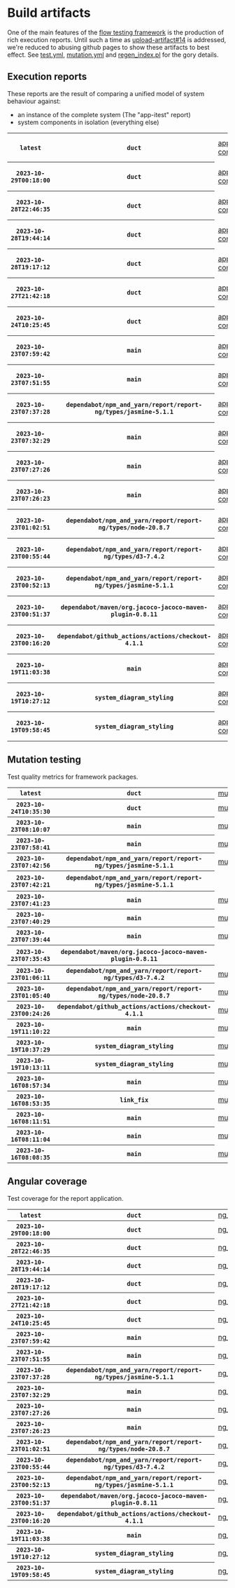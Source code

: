# Build artifacts

One of the main features of the [flow testing framework](https://github.com/Mastercard/flow) is the production of rich execution reports.
Until such a time as [upload-artifact#14](https://github.com/actions/upload-artifact/issues/14) is addressed, we're reduced to abusing github pages to show these artifacts to best effect.
See [test.yml](https://github.com/Mastercard/flow/blob/main/.github/workflows/test.yml), [mutation.yml](https://github.com/Mastercard/flow/blob/main/.github/workflows/mutation.yml) and [regen_index.pl](https://github.com/Mastercard/flow/blob/pages/regen_index.pl) for the gory details.

## Execution reports

These reports are the result of comparing a unified model of system behaviour against:
 * an instance of the complete system (The "app-itest" report)
 * system components in isolation (everything else)

<!-- start:execution -->
<table>
	<tbody>
		<tr> <th><code>latest</code></th>
			 <th><code>duct</code></th>
			<td><a href="execution/latest/app-core/target/mctf/latest/index.html">app-core</a></td>
			<td><a href="execution/latest/app-histogram/target/mctf/latest/index.html">app-histogram</a></td>
			<td><a href="execution/latest/app-itest/target/mctf/latest/index.html">app-itest</a></td>
			<td><a href="execution/latest/app-queue/target/mctf/latest/index.html">app-queue</a></td>
			<td><a href="execution/latest/app-store/target/mctf/latest/index.html">app-store</a></td>
			<td><a href="execution/latest/app-ui/target/mctf/latest/index.html">app-ui</a></td>
			<td><a href="execution/latest/app-web-ui/target/mctf/latest/index.html">app-web-ui</a></td>
		</tr>
		<tr> <th><code>2023-10-29T00:18:00</code></th>
			 <th><code>duct</code></th>
			<td><a href="execution/1698538680/app-core/target/mctf/latest/index.html">app-core</a></td>
			<td><a href="execution/1698538680/app-histogram/target/mctf/latest/index.html">app-histogram</a></td>
			<td><a href="execution/1698538680/app-itest/target/mctf/latest/index.html">app-itest</a></td>
			<td><a href="execution/1698538680/app-queue/target/mctf/latest/index.html">app-queue</a></td>
			<td><a href="execution/1698538680/app-store/target/mctf/latest/index.html">app-store</a></td>
			<td><a href="execution/1698538680/app-ui/target/mctf/latest/index.html">app-ui</a></td>
			<td><a href="execution/1698538680/app-web-ui/target/mctf/latest/index.html">app-web-ui</a></td>
		</tr>
		<tr> <th><code>2023-10-28T22:46:35</code></th>
			 <th><code>duct</code></th>
			<td><a href="execution/1698533195/app-core/target/mctf/latest/index.html">app-core</a></td>
			<td><a href="execution/1698533195/app-histogram/target/mctf/latest/index.html">app-histogram</a></td>
			<td><a href="execution/1698533195/app-itest/target/mctf/latest/index.html">app-itest</a></td>
			<td><a href="execution/1698533195/app-queue/target/mctf/latest/index.html">app-queue</a></td>
			<td><a href="execution/1698533195/app-store/target/mctf/latest/index.html">app-store</a></td>
			<td><a href="execution/1698533195/app-ui/target/mctf/latest/index.html">app-ui</a></td>
			<td><a href="execution/1698533195/app-web-ui/target/mctf/latest/index.html">app-web-ui</a></td>
		</tr>
		<tr> <th><code>2023-10-28T19:44:14</code></th>
			 <th><code>duct</code></th>
			<td><a href="execution/1698522254/app-core/target/mctf/latest/index.html">app-core</a></td>
			<td><a href="execution/1698522254/app-histogram/target/mctf/latest/index.html">app-histogram</a></td>
			<td><a href="execution/1698522254/app-itest/target/mctf/latest/index.html">app-itest</a></td>
			<td><a href="execution/1698522254/app-queue/target/mctf/latest/index.html">app-queue</a></td>
			<td><a href="execution/1698522254/app-store/target/mctf/latest/index.html">app-store</a></td>
			<td><a href="execution/1698522254/app-ui/target/mctf/latest/index.html">app-ui</a></td>
			<td><a href="execution/1698522254/app-web-ui/target/mctf/latest/index.html">app-web-ui</a></td>
		</tr>
		<tr> <th><code>2023-10-28T19:17:12</code></th>
			 <th><code>duct</code></th>
			<td><a href="execution/1698520632/app-core/target/mctf/latest/index.html">app-core</a></td>
			<td><a href="execution/1698520632/app-histogram/target/mctf/latest/index.html">app-histogram</a></td>
			<td><a href="execution/1698520632/app-itest/target/mctf/latest/index.html">app-itest</a></td>
			<td><a href="execution/1698520632/app-queue/target/mctf/latest/index.html">app-queue</a></td>
			<td><a href="execution/1698520632/app-store/target/mctf/latest/index.html">app-store</a></td>
			<td><a href="execution/1698520632/app-ui/target/mctf/latest/index.html">app-ui</a></td>
			<td><a href="execution/1698520632/app-web-ui/target/mctf/latest/index.html">app-web-ui</a></td>
		</tr>
		<tr> <th><code>2023-10-27T21:42:18</code></th>
			 <th><code>duct</code></th>
			<td><a href="execution/1698442938/app-core/target/mctf/latest/index.html">app-core</a></td>
			<td><a href="execution/1698442938/app-histogram/target/mctf/latest/index.html">app-histogram</a></td>
			<td><a href="execution/1698442938/app-itest/target/mctf/latest/index.html">app-itest</a></td>
			<td><a href="execution/1698442938/app-queue/target/mctf/latest/index.html">app-queue</a></td>
			<td><a href="execution/1698442938/app-store/target/mctf/latest/index.html">app-store</a></td>
			<td><a href="execution/1698442938/app-ui/target/mctf/latest/index.html">app-ui</a></td>
			<td><a href="execution/1698442938/app-web-ui/target/mctf/latest/index.html">app-web-ui</a></td>
		</tr>
		<tr> <th><code>2023-10-24T10:25:45</code></th>
			 <th><code>duct</code></th>
			<td><a href="execution/1698143145/app-core/target/mctf/latest/index.html">app-core</a></td>
			<td><a href="execution/1698143145/app-histogram/target/mctf/latest/index.html">app-histogram</a></td>
			<td><a href="execution/1698143145/app-itest/target/mctf/latest/index.html">app-itest</a></td>
			<td><a href="execution/1698143145/app-queue/target/mctf/latest/index.html">app-queue</a></td>
			<td><a href="execution/1698143145/app-store/target/mctf/latest/index.html">app-store</a></td>
			<td><a href="execution/1698143145/app-ui/target/mctf/latest/index.html">app-ui</a></td>
			<td><a href="execution/1698143145/app-web-ui/target/mctf/latest/index.html">app-web-ui</a></td>
		</tr>
		<tr> <th><code>2023-10-23T07:59:42</code></th>
			 <th><code>main</code></th>
			<td><a href="execution/1698047982/app-core/target/mctf/latest/index.html">app-core</a></td>
			<td><a href="execution/1698047982/app-histogram/target/mctf/latest/index.html">app-histogram</a></td>
			<td><a href="execution/1698047982/app-itest/target/mctf/latest/index.html">app-itest</a></td>
			<td><a href="execution/1698047982/app-queue/target/mctf/latest/index.html">app-queue</a></td>
			<td><a href="execution/1698047982/app-store/target/mctf/latest/index.html">app-store</a></td>
			<td><a href="execution/1698047982/app-ui/target/mctf/latest/index.html">app-ui</a></td>
			<td><a href="execution/1698047982/app-web-ui/target/mctf/latest/index.html">app-web-ui</a></td>
		</tr>
		<tr> <th><code>2023-10-23T07:51:55</code></th>
			 <th><code>main</code></th>
			<td><a href="execution/1698047515/app-core/target/mctf/latest/index.html">app-core</a></td>
			<td><a href="execution/1698047515/app-histogram/target/mctf/latest/index.html">app-histogram</a></td>
			<td><a href="execution/1698047515/app-itest/target/mctf/latest/index.html">app-itest</a></td>
			<td><a href="execution/1698047515/app-queue/target/mctf/latest/index.html">app-queue</a></td>
			<td><a href="execution/1698047515/app-store/target/mctf/latest/index.html">app-store</a></td>
			<td><a href="execution/1698047515/app-ui/target/mctf/latest/index.html">app-ui</a></td>
			<td><a href="execution/1698047515/app-web-ui/target/mctf/latest/index.html">app-web-ui</a></td>
		</tr>
		<tr> <th><code>2023-10-23T07:37:28</code></th>
			 <th><code>dependabot/npm_and_yarn/report/report-ng/types/jasmine-5.1.1</code></th>
			<td><a href="execution/1698046648/app-core/target/mctf/latest/index.html">app-core</a></td>
			<td><a href="execution/1698046648/app-histogram/target/mctf/latest/index.html">app-histogram</a></td>
			<td><a href="execution/1698046648/app-itest/target/mctf/latest/index.html">app-itest</a></td>
			<td><a href="execution/1698046648/app-queue/target/mctf/latest/index.html">app-queue</a></td>
			<td><a href="execution/1698046648/app-store/target/mctf/latest/index.html">app-store</a></td>
			<td><a href="execution/1698046648/app-ui/target/mctf/latest/index.html">app-ui</a></td>
			<td><a href="execution/1698046648/app-web-ui/target/mctf/latest/index.html">app-web-ui</a></td>
		</tr>
		<tr> <th><code>2023-10-23T07:32:29</code></th>
			 <th><code>main</code></th>
			<td><a href="execution/1698046349/app-core/target/mctf/latest/index.html">app-core</a></td>
			<td><a href="execution/1698046349/app-histogram/target/mctf/latest/index.html">app-histogram</a></td>
			<td><a href="execution/1698046349/app-itest/target/mctf/latest/index.html">app-itest</a></td>
			<td><a href="execution/1698046349/app-queue/target/mctf/latest/index.html">app-queue</a></td>
			<td><a href="execution/1698046349/app-store/target/mctf/latest/index.html">app-store</a></td>
			<td><a href="execution/1698046349/app-ui/target/mctf/latest/index.html">app-ui</a></td>
			<td><a href="execution/1698046349/app-web-ui/target/mctf/latest/index.html">app-web-ui</a></td>
		</tr>
		<tr> <th><code>2023-10-23T07:27:26</code></th>
			 <th><code>main</code></th>
			<td><a href="execution/1698046046/app-core/target/mctf/latest/index.html">app-core</a></td>
			<td><a href="execution/1698046046/app-histogram/target/mctf/latest/index.html">app-histogram</a></td>
			<td><a href="execution/1698046046/app-itest/target/mctf/latest/index.html">app-itest</a></td>
			<td><a href="execution/1698046046/app-queue/target/mctf/latest/index.html">app-queue</a></td>
			<td><a href="execution/1698046046/app-store/target/mctf/latest/index.html">app-store</a></td>
			<td><a href="execution/1698046046/app-ui/target/mctf/latest/index.html">app-ui</a></td>
			<td><a href="execution/1698046046/app-web-ui/target/mctf/latest/index.html">app-web-ui</a></td>
		</tr>
		<tr> <th><code>2023-10-23T07:26:23</code></th>
			 <th><code>main</code></th>
			<td><a href="execution/1698045983/app-core/target/mctf/latest/index.html">app-core</a></td>
			<td><a href="execution/1698045983/app-histogram/target/mctf/latest/index.html">app-histogram</a></td>
			<td><a href="execution/1698045983/app-itest/target/mctf/latest/index.html">app-itest</a></td>
			<td><a href="execution/1698045983/app-queue/target/mctf/latest/index.html">app-queue</a></td>
			<td><a href="execution/1698045983/app-store/target/mctf/latest/index.html">app-store</a></td>
			<td><a href="execution/1698045983/app-ui/target/mctf/latest/index.html">app-ui</a></td>
			<td><a href="execution/1698045983/app-web-ui/target/mctf/latest/index.html">app-web-ui</a></td>
		</tr>
		<tr> <th><code>2023-10-23T01:02:51</code></th>
			 <th><code>dependabot/npm_and_yarn/report/report-ng/types/node-20.8.7</code></th>
			<td><a href="execution/1698022971/app-core/target/mctf/latest/index.html">app-core</a></td>
			<td><a href="execution/1698022971/app-histogram/target/mctf/latest/index.html">app-histogram</a></td>
			<td><a href="execution/1698022971/app-itest/target/mctf/latest/index.html">app-itest</a></td>
			<td><a href="execution/1698022971/app-queue/target/mctf/latest/index.html">app-queue</a></td>
			<td><a href="execution/1698022971/app-store/target/mctf/latest/index.html">app-store</a></td>
			<td><a href="execution/1698022971/app-ui/target/mctf/latest/index.html">app-ui</a></td>
			<td><a href="execution/1698022971/app-web-ui/target/mctf/latest/index.html">app-web-ui</a></td>
		</tr>
		<tr> <th><code>2023-10-23T00:55:44</code></th>
			 <th><code>dependabot/npm_and_yarn/report/report-ng/types/d3-7.4.2</code></th>
			<td><a href="execution/1698022544/app-core/target/mctf/latest/index.html">app-core</a></td>
			<td><a href="execution/1698022544/app-histogram/target/mctf/latest/index.html">app-histogram</a></td>
			<td><a href="execution/1698022544/app-itest/target/mctf/latest/index.html">app-itest</a></td>
			<td><a href="execution/1698022544/app-queue/target/mctf/latest/index.html">app-queue</a></td>
			<td><a href="execution/1698022544/app-store/target/mctf/latest/index.html">app-store</a></td>
			<td><a href="execution/1698022544/app-ui/target/mctf/latest/index.html">app-ui</a></td>
			<td><a href="execution/1698022544/app-web-ui/target/mctf/latest/index.html">app-web-ui</a></td>
		</tr>
		<tr> <th><code>2023-10-23T00:52:13</code></th>
			 <th><code>dependabot/npm_and_yarn/report/report-ng/types/jasmine-5.1.1</code></th>
			<td><a href="execution/1698022333/app-core/target/mctf/latest/index.html">app-core</a></td>
			<td><a href="execution/1698022333/app-histogram/target/mctf/latest/index.html">app-histogram</a></td>
			<td><a href="execution/1698022333/app-itest/target/mctf/latest/index.html">app-itest</a></td>
			<td><a href="execution/1698022333/app-queue/target/mctf/latest/index.html">app-queue</a></td>
			<td><a href="execution/1698022333/app-store/target/mctf/latest/index.html">app-store</a></td>
			<td><a href="execution/1698022333/app-ui/target/mctf/latest/index.html">app-ui</a></td>
			<td><a href="execution/1698022333/app-web-ui/target/mctf/latest/index.html">app-web-ui</a></td>
		</tr>
		<tr> <th><code>2023-10-23T00:51:37</code></th>
			 <th><code>dependabot/maven/org.jacoco-jacoco-maven-plugin-0.8.11</code></th>
			<td><a href="execution/1698022297/app-core/target/mctf/latest/index.html">app-core</a></td>
			<td><a href="execution/1698022297/app-histogram/target/mctf/latest/index.html">app-histogram</a></td>
			<td><a href="execution/1698022297/app-itest/target/mctf/latest/index.html">app-itest</a></td>
			<td><a href="execution/1698022297/app-queue/target/mctf/latest/index.html">app-queue</a></td>
			<td><a href="execution/1698022297/app-store/target/mctf/latest/index.html">app-store</a></td>
			<td><a href="execution/1698022297/app-ui/target/mctf/latest/index.html">app-ui</a></td>
			<td><a href="execution/1698022297/app-web-ui/target/mctf/latest/index.html">app-web-ui</a></td>
		</tr>
		<tr> <th><code>2023-10-23T00:16:20</code></th>
			 <th><code>dependabot/github_actions/actions/checkout-4.1.1</code></th>
			<td><a href="execution/1698020180/app-core/target/mctf/latest/index.html">app-core</a></td>
			<td><a href="execution/1698020180/app-histogram/target/mctf/latest/index.html">app-histogram</a></td>
			<td><a href="execution/1698020180/app-itest/target/mctf/latest/index.html">app-itest</a></td>
			<td><a href="execution/1698020180/app-queue/target/mctf/latest/index.html">app-queue</a></td>
			<td><a href="execution/1698020180/app-store/target/mctf/latest/index.html">app-store</a></td>
			<td><a href="execution/1698020180/app-ui/target/mctf/latest/index.html">app-ui</a></td>
			<td><a href="execution/1698020180/app-web-ui/target/mctf/latest/index.html">app-web-ui</a></td>
		</tr>
		<tr> <th><code>2023-10-19T11:03:38</code></th>
			 <th><code>main</code></th>
			<td><a href="execution/1697713418/app-core/target/mctf/latest/index.html">app-core</a></td>
			<td><a href="execution/1697713418/app-histogram/target/mctf/latest/index.html">app-histogram</a></td>
			<td><a href="execution/1697713418/app-itest/target/mctf/latest/index.html">app-itest</a></td>
			<td><a href="execution/1697713418/app-queue/target/mctf/latest/index.html">app-queue</a></td>
			<td><a href="execution/1697713418/app-store/target/mctf/latest/index.html">app-store</a></td>
			<td><a href="execution/1697713418/app-ui/target/mctf/latest/index.html">app-ui</a></td>
			<td><a href="execution/1697713418/app-web-ui/target/mctf/latest/index.html">app-web-ui</a></td>
		</tr>
		<tr> <th><code>2023-10-19T10:27:12</code></th>
			 <th><code>system_diagram_styling</code></th>
			<td><a href="execution/1697711232/app-core/target/mctf/latest/index.html">app-core</a></td>
			<td><a href="execution/1697711232/app-histogram/target/mctf/latest/index.html">app-histogram</a></td>
			<td><a href="execution/1697711232/app-itest/target/mctf/latest/index.html">app-itest</a></td>
			<td><a href="execution/1697711232/app-queue/target/mctf/latest/index.html">app-queue</a></td>
			<td><a href="execution/1697711232/app-store/target/mctf/latest/index.html">app-store</a></td>
			<td><a href="execution/1697711232/app-ui/target/mctf/latest/index.html">app-ui</a></td>
			<td><a href="execution/1697711232/app-web-ui/target/mctf/latest/index.html">app-web-ui</a></td>
		</tr>
		<tr> <th><code>2023-10-19T09:58:45</code></th>
			 <th><code>system_diagram_styling</code></th>
			<td><a href="execution/1697709525/app-core/target/mctf/latest/index.html">app-core</a></td>
			<td><a href="execution/1697709525/app-histogram/target/mctf/latest/index.html">app-histogram</a></td>
			<td><a href="execution/1697709525/app-itest/target/mctf/latest/index.html">app-itest</a></td>
			<td><a href="execution/1697709525/app-queue/target/mctf/latest/index.html">app-queue</a></td>
			<td><a href="execution/1697709525/app-store/target/mctf/latest/index.html">app-store</a></td>
			<td><a href="execution/1697709525/app-ui/target/mctf/latest/index.html">app-ui</a></td>
			<td><a href="execution/1697709525/app-web-ui/target/mctf/latest/index.html">app-web-ui</a></td>
		</tr>
	</tbody>
</table>
<!-- end:execution -->

## Mutation testing

Test quality metrics for framework packages.

<!-- start:mutation -->
<table>
	<tbody>
		<tr> <th><code>latest</code></th>
			 <th><code>duct</code></th>
			<td><a href="mutation/latest/mutation_report/index.html">mutation</a></td>
			<td></td>
			<td></td>
			<td></td>
			<td></td>
			<td></td>
			<td></td>
			<td></td>
			<td></td>
			<td></td>
			<td></td>
			<td></td>
			<td></td>
			<td></td>
			<td></td>
		</tr>
		<tr> <th><code>2023-10-24T10:35:30</code></th>
			 <th><code>duct</code></th>
			<td><a href="mutation/1698143730/mutation_report/index.html">mutation</a></td>
			<td></td>
			<td></td>
			<td></td>
			<td></td>
			<td></td>
			<td></td>
			<td></td>
			<td></td>
			<td></td>
			<td></td>
			<td></td>
			<td></td>
			<td></td>
			<td></td>
		</tr>
		<tr> <th><code>2023-10-23T08:10:07</code></th>
			 <th><code>main</code></th>
			<td><a href="mutation/1698048607/mutation_report/index.html">mutation</a></td>
			<td></td>
			<td></td>
			<td></td>
			<td></td>
			<td></td>
			<td></td>
			<td></td>
			<td></td>
			<td></td>
			<td></td>
			<td></td>
			<td></td>
			<td></td>
			<td></td>
		</tr>
		<tr> <th><code>2023-10-23T07:58:41</code></th>
			 <th><code>main</code></th>
			<td><a href="mutation/1698047921/mutation_report/index.html">mutation</a></td>
			<td></td>
			<td></td>
			<td></td>
			<td></td>
			<td></td>
			<td></td>
			<td></td>
			<td></td>
			<td></td>
			<td></td>
			<td></td>
			<td></td>
			<td></td>
			<td></td>
		</tr>
		<tr> <th><code>2023-10-23T07:42:56</code></th>
			 <th><code>dependabot/npm_and_yarn/report/report-ng/types/jasmine-5.1.1</code></th>
			<td><a href="mutation/1698046976/mutation_report/index.html">mutation</a></td>
			<td></td>
			<td></td>
			<td></td>
			<td></td>
			<td></td>
			<td></td>
			<td></td>
			<td></td>
			<td></td>
			<td></td>
			<td></td>
			<td></td>
			<td></td>
			<td></td>
		</tr>
		<tr> <th><code>2023-10-23T07:42:21</code></th>
			 <th><code>dependabot/npm_and_yarn/report/report-ng/types/jasmine-5.1.1</code></th>
			<td></td>
			<td><a href="mutation/1698046941/mutation_report/index.html">mutation_report</a></td>
			<td><a href="mutation/1698046941/project_mutation_reports/api/target/pit-reports/index.html">project_mutation_reports/api/target/pit-reports</a></td>
			<td><a href="mutation/1698046941/project_mutation_reports/builder/target/pit-reports/index.html">project_mutation_reports/builder/target/pit-reports</a></td>
			<td><a href="mutation/1698046941/project_mutation_reports/message/message-core/target/pit-reports/index.html">project_mutation_reports/message/message-core/target/pit-reports</a></td>
			<td><a href="mutation/1698046941/project_mutation_reports/message/message-http/target/pit-reports/index.html">project_mutation_reports/message/message-http/target/pit-reports</a></td>
			<td><a href="mutation/1698046941/project_mutation_reports/message/message-json/target/pit-reports/index.html">project_mutation_reports/message/message-json/target/pit-reports</a></td>
			<td><a href="mutation/1698046941/project_mutation_reports/message/message-sql/target/pit-reports/index.html">project_mutation_reports/message/message-sql/target/pit-reports</a></td>
			<td><a href="mutation/1698046941/project_mutation_reports/message/message-text/target/pit-reports/index.html">project_mutation_reports/message/message-text/target/pit-reports</a></td>
			<td><a href="mutation/1698046941/project_mutation_reports/message/message-web/target/pit-reports/index.html">project_mutation_reports/message/message-web/target/pit-reports</a></td>
			<td><a href="mutation/1698046941/project_mutation_reports/message/message-xml/target/pit-reports/index.html">project_mutation_reports/message/message-xml/target/pit-reports</a></td>
			<td><a href="mutation/1698046941/project_mutation_reports/model/target/pit-reports/index.html">project_mutation_reports/model/target/pit-reports</a></td>
			<td><a href="mutation/1698046941/project_mutation_reports/report/report-core/target/pit-reports/index.html">project_mutation_reports/report/report-core/target/pit-reports</a></td>
			<td><a href="mutation/1698046941/project_mutation_reports/validation/validation-core/target/pit-reports/index.html">project_mutation_reports/validation/validation-core/target/pit-reports</a></td>
			<td><a href="mutation/1698046941/project_mutation_reports/validation/validation-junit5/target/pit-reports/index.html">project_mutation_reports/validation/validation-junit5/target/pit-reports</a></td>
		</tr>
		<tr> <th><code>2023-10-23T07:41:23</code></th>
			 <th><code>main</code></th>
			<td><a href="mutation/1698046883/mutation_report/index.html">mutation</a></td>
			<td></td>
			<td></td>
			<td></td>
			<td></td>
			<td></td>
			<td></td>
			<td></td>
			<td></td>
			<td></td>
			<td></td>
			<td></td>
			<td></td>
			<td></td>
			<td></td>
		</tr>
		<tr> <th><code>2023-10-23T07:40:29</code></th>
			 <th><code>main</code></th>
			<td><a href="mutation/1698046829/mutation_report/index.html">mutation</a></td>
			<td></td>
			<td></td>
			<td></td>
			<td></td>
			<td></td>
			<td></td>
			<td></td>
			<td></td>
			<td></td>
			<td></td>
			<td></td>
			<td></td>
			<td></td>
			<td></td>
		</tr>
		<tr> <th><code>2023-10-23T07:39:44</code></th>
			 <th><code>main</code></th>
			<td><a href="mutation/1698046784/mutation_report/index.html">mutation</a></td>
			<td></td>
			<td></td>
			<td></td>
			<td></td>
			<td></td>
			<td></td>
			<td></td>
			<td></td>
			<td></td>
			<td></td>
			<td></td>
			<td></td>
			<td></td>
			<td></td>
		</tr>
		<tr> <th><code>2023-10-23T07:35:43</code></th>
			 <th><code>dependabot/maven/org.jacoco-jacoco-maven-plugin-0.8.11</code></th>
			<td></td>
			<td><a href="mutation/1698046543/mutation_report/index.html">mutation_report</a></td>
			<td><a href="mutation/1698046543/project_mutation_reports/api/target/pit-reports/index.html">project_mutation_reports/api/target/pit-reports</a></td>
			<td><a href="mutation/1698046543/project_mutation_reports/builder/target/pit-reports/index.html">project_mutation_reports/builder/target/pit-reports</a></td>
			<td><a href="mutation/1698046543/project_mutation_reports/message/message-core/target/pit-reports/index.html">project_mutation_reports/message/message-core/target/pit-reports</a></td>
			<td><a href="mutation/1698046543/project_mutation_reports/message/message-http/target/pit-reports/index.html">project_mutation_reports/message/message-http/target/pit-reports</a></td>
			<td><a href="mutation/1698046543/project_mutation_reports/message/message-json/target/pit-reports/index.html">project_mutation_reports/message/message-json/target/pit-reports</a></td>
			<td><a href="mutation/1698046543/project_mutation_reports/message/message-sql/target/pit-reports/index.html">project_mutation_reports/message/message-sql/target/pit-reports</a></td>
			<td><a href="mutation/1698046543/project_mutation_reports/message/message-text/target/pit-reports/index.html">project_mutation_reports/message/message-text/target/pit-reports</a></td>
			<td><a href="mutation/1698046543/project_mutation_reports/message/message-web/target/pit-reports/index.html">project_mutation_reports/message/message-web/target/pit-reports</a></td>
			<td><a href="mutation/1698046543/project_mutation_reports/message/message-xml/target/pit-reports/index.html">project_mutation_reports/message/message-xml/target/pit-reports</a></td>
			<td><a href="mutation/1698046543/project_mutation_reports/model/target/pit-reports/index.html">project_mutation_reports/model/target/pit-reports</a></td>
			<td></td>
			<td><a href="mutation/1698046543/project_mutation_reports/validation/validation-core/target/pit-reports/index.html">project_mutation_reports/validation/validation-core/target/pit-reports</a></td>
			<td><a href="mutation/1698046543/project_mutation_reports/validation/validation-junit5/target/pit-reports/index.html">project_mutation_reports/validation/validation-junit5/target/pit-reports</a></td>
		</tr>
		<tr> <th><code>2023-10-23T01:06:11</code></th>
			 <th><code>dependabot/npm_and_yarn/report/report-ng/types/d3-7.4.2</code></th>
			<td><a href="mutation/1698023171/mutation_report/index.html">mutation</a></td>
			<td></td>
			<td></td>
			<td></td>
			<td></td>
			<td></td>
			<td></td>
			<td></td>
			<td></td>
			<td></td>
			<td></td>
			<td></td>
			<td></td>
			<td></td>
			<td></td>
		</tr>
		<tr> <th><code>2023-10-23T01:05:40</code></th>
			 <th><code>dependabot/npm_and_yarn/report/report-ng/types/node-20.8.7</code></th>
			<td><a href="mutation/1698023140/mutation_report/index.html">mutation</a></td>
			<td></td>
			<td></td>
			<td></td>
			<td></td>
			<td></td>
			<td></td>
			<td></td>
			<td></td>
			<td></td>
			<td></td>
			<td></td>
			<td></td>
			<td></td>
			<td></td>
		</tr>
		<tr> <th><code>2023-10-23T00:24:26</code></th>
			 <th><code>dependabot/github_actions/actions/checkout-4.1.1</code></th>
			<td><a href="mutation/1698020666/mutation_report/index.html">mutation</a></td>
			<td></td>
			<td></td>
			<td></td>
			<td></td>
			<td></td>
			<td></td>
			<td></td>
			<td></td>
			<td></td>
			<td></td>
			<td></td>
			<td></td>
			<td></td>
			<td></td>
		</tr>
		<tr> <th><code>2023-10-19T11:10:22</code></th>
			 <th><code>main</code></th>
			<td><a href="mutation/1697713822/mutation_report/index.html">mutation</a></td>
			<td></td>
			<td></td>
			<td></td>
			<td></td>
			<td></td>
			<td></td>
			<td></td>
			<td></td>
			<td></td>
			<td></td>
			<td></td>
			<td></td>
			<td></td>
			<td></td>
		</tr>
		<tr> <th><code>2023-10-19T10:37:29</code></th>
			 <th><code>system_diagram_styling</code></th>
			<td><a href="mutation/1697711849/mutation_report/index.html">mutation</a></td>
			<td></td>
			<td></td>
			<td></td>
			<td></td>
			<td></td>
			<td></td>
			<td></td>
			<td></td>
			<td></td>
			<td></td>
			<td></td>
			<td></td>
			<td></td>
			<td></td>
		</tr>
		<tr> <th><code>2023-10-19T10:13:11</code></th>
			 <th><code>system_diagram_styling</code></th>
			<td><a href="mutation/1697710391/mutation_report/index.html">mutation</a></td>
			<td></td>
			<td></td>
			<td></td>
			<td></td>
			<td></td>
			<td></td>
			<td></td>
			<td></td>
			<td></td>
			<td></td>
			<td></td>
			<td></td>
			<td></td>
			<td></td>
		</tr>
		<tr> <th><code>2023-10-16T08:57:34</code></th>
			 <th><code>main</code></th>
			<td><a href="mutation/1697446654/mutation_report/index.html">mutation</a></td>
			<td></td>
			<td></td>
			<td></td>
			<td></td>
			<td></td>
			<td></td>
			<td></td>
			<td></td>
			<td></td>
			<td></td>
			<td></td>
			<td></td>
			<td></td>
			<td></td>
		</tr>
		<tr> <th><code>2023-10-16T08:53:35</code></th>
			 <th><code>link_fix</code></th>
			<td><a href="mutation/1697446415/mutation_report/index.html">mutation</a></td>
			<td></td>
			<td></td>
			<td></td>
			<td></td>
			<td></td>
			<td></td>
			<td></td>
			<td></td>
			<td></td>
			<td></td>
			<td></td>
			<td></td>
			<td></td>
			<td></td>
		</tr>
		<tr> <th><code>2023-10-16T08:11:51</code></th>
			 <th><code>main</code></th>
			<td><a href="mutation/1697443911/mutation_report/index.html">mutation</a></td>
			<td></td>
			<td></td>
			<td></td>
			<td></td>
			<td></td>
			<td></td>
			<td></td>
			<td></td>
			<td></td>
			<td></td>
			<td></td>
			<td></td>
			<td></td>
			<td></td>
		</tr>
		<tr> <th><code>2023-10-16T08:11:04</code></th>
			 <th><code>main</code></th>
			<td><a href="mutation/1697443864/mutation_report/index.html">mutation</a></td>
			<td></td>
			<td></td>
			<td></td>
			<td></td>
			<td></td>
			<td></td>
			<td></td>
			<td></td>
			<td></td>
			<td></td>
			<td></td>
			<td></td>
			<td></td>
			<td></td>
		</tr>
		<tr> <th><code>2023-10-16T08:08:35</code></th>
			 <th><code>main</code></th>
			<td><a href="mutation/1697443715/mutation_report/index.html">mutation</a></td>
			<td></td>
			<td></td>
			<td></td>
			<td></td>
			<td></td>
			<td></td>
			<td></td>
			<td></td>
			<td></td>
			<td></td>
			<td></td>
			<td></td>
			<td></td>
			<td></td>
		</tr>
	</tbody>
</table>
<!-- end:mutation -->

## Angular coverage

Test coverage for the report application.

<!-- start:ng_coverage -->
<table>
	<tbody>
		<tr> <th><code>latest</code></th>
			 <th><code>duct</code></th>
			<td><a href="ng_coverage/latest/report/index.html">ng_coverage</a></td>
		</tr>
		<tr> <th><code>2023-10-29T00:18:00</code></th>
			 <th><code>duct</code></th>
			<td><a href="ng_coverage/1698538680/report/index.html">ng_coverage</a></td>
		</tr>
		<tr> <th><code>2023-10-28T22:46:35</code></th>
			 <th><code>duct</code></th>
			<td><a href="ng_coverage/1698533195/report/index.html">ng_coverage</a></td>
		</tr>
		<tr> <th><code>2023-10-28T19:44:14</code></th>
			 <th><code>duct</code></th>
			<td><a href="ng_coverage/1698522254/report/index.html">ng_coverage</a></td>
		</tr>
		<tr> <th><code>2023-10-28T19:17:12</code></th>
			 <th><code>duct</code></th>
			<td><a href="ng_coverage/1698520632/report/index.html">ng_coverage</a></td>
		</tr>
		<tr> <th><code>2023-10-27T21:42:18</code></th>
			 <th><code>duct</code></th>
			<td><a href="ng_coverage/1698442938/report/index.html">ng_coverage</a></td>
		</tr>
		<tr> <th><code>2023-10-24T10:25:45</code></th>
			 <th><code>duct</code></th>
			<td><a href="ng_coverage/1698143145/report/index.html">ng_coverage</a></td>
		</tr>
		<tr> <th><code>2023-10-23T07:59:42</code></th>
			 <th><code>main</code></th>
			<td><a href="ng_coverage/1698047982/report/index.html">ng_coverage</a></td>
		</tr>
		<tr> <th><code>2023-10-23T07:51:55</code></th>
			 <th><code>main</code></th>
			<td><a href="ng_coverage/1698047515/report/index.html">ng_coverage</a></td>
		</tr>
		<tr> <th><code>2023-10-23T07:37:28</code></th>
			 <th><code>dependabot/npm_and_yarn/report/report-ng/types/jasmine-5.1.1</code></th>
			<td><a href="ng_coverage/1698046648/report/index.html">ng_coverage</a></td>
		</tr>
		<tr> <th><code>2023-10-23T07:32:29</code></th>
			 <th><code>main</code></th>
			<td><a href="ng_coverage/1698046349/report/index.html">ng_coverage</a></td>
		</tr>
		<tr> <th><code>2023-10-23T07:27:26</code></th>
			 <th><code>main</code></th>
			<td><a href="ng_coverage/1698046046/report/index.html">ng_coverage</a></td>
		</tr>
		<tr> <th><code>2023-10-23T07:26:23</code></th>
			 <th><code>main</code></th>
			<td><a href="ng_coverage/1698045983/report/index.html">ng_coverage</a></td>
		</tr>
		<tr> <th><code>2023-10-23T01:02:51</code></th>
			 <th><code>dependabot/npm_and_yarn/report/report-ng/types/node-20.8.7</code></th>
			<td><a href="ng_coverage/1698022971/report/index.html">ng_coverage</a></td>
		</tr>
		<tr> <th><code>2023-10-23T00:55:44</code></th>
			 <th><code>dependabot/npm_and_yarn/report/report-ng/types/d3-7.4.2</code></th>
			<td><a href="ng_coverage/1698022544/report/index.html">ng_coverage</a></td>
		</tr>
		<tr> <th><code>2023-10-23T00:52:13</code></th>
			 <th><code>dependabot/npm_and_yarn/report/report-ng/types/jasmine-5.1.1</code></th>
			<td><a href="ng_coverage/1698022333/report/index.html">ng_coverage</a></td>
		</tr>
		<tr> <th><code>2023-10-23T00:51:37</code></th>
			 <th><code>dependabot/maven/org.jacoco-jacoco-maven-plugin-0.8.11</code></th>
			<td><a href="ng_coverage/1698022297/report/index.html">ng_coverage</a></td>
		</tr>
		<tr> <th><code>2023-10-23T00:16:20</code></th>
			 <th><code>dependabot/github_actions/actions/checkout-4.1.1</code></th>
			<td><a href="ng_coverage/1698020180/report/index.html">ng_coverage</a></td>
		</tr>
		<tr> <th><code>2023-10-19T11:03:38</code></th>
			 <th><code>main</code></th>
			<td><a href="ng_coverage/1697713418/report/index.html">ng_coverage</a></td>
		</tr>
		<tr> <th><code>2023-10-19T10:27:12</code></th>
			 <th><code>system_diagram_styling</code></th>
			<td><a href="ng_coverage/1697711232/report/index.html">ng_coverage</a></td>
		</tr>
		<tr> <th><code>2023-10-19T09:58:45</code></th>
			 <th><code>system_diagram_styling</code></th>
			<td><a href="ng_coverage/1697709525/report/index.html">ng_coverage</a></td>
		</tr>
	</tbody>
</table>
<!-- end:ng_coverage -->